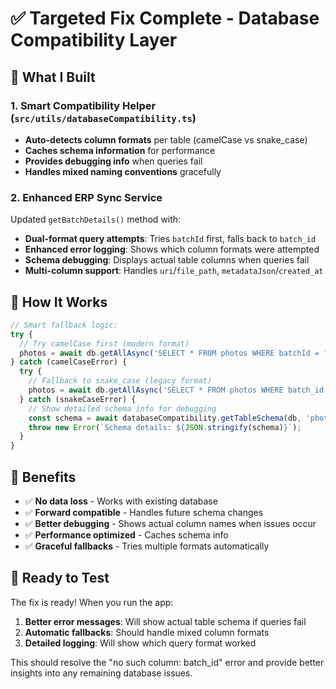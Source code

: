 # ✅ Targeted Fix Complete - Database Compatibility Layer

## 🎯 **What I Built**

### **1. Smart Compatibility Helper** (`src/utils/databaseCompatibility.ts`)
- **Auto-detects column formats** per table (camelCase vs snake_case)
- **Caches schema information** for performance  
- **Provides debugging info** when queries fail
- **Handles mixed naming conventions** gracefully

### **2. Enhanced ERP Sync Service**
Updated `getBatchDetails()` method with:
- **Dual-format query attempts**: Tries `batchId` first, falls back to `batch_id`
- **Enhanced error logging**: Shows which column formats were attempted
- **Schema debugging**: Displays actual table columns when queries fail
- **Multi-column support**: Handles `uri`/`file_path`, `metadataJson`/`created_at`

## 🔧 **How It Works**

```typescript
// Smart fallback logic:
try {
  // Try camelCase first (modern format)
  photos = await db.getAllAsync('SELECT * FROM photos WHERE batchId = ?', [batchId]);
} catch (camelCaseError) {
  try {
    // Fallback to snake_case (legacy format)  
    photos = await db.getAllAsync('SELECT * FROM photos WHERE batch_id = ?', [batchId]);
  } catch (snakeCaseError) {
    // Show detailed schema info for debugging
    const schema = await databaseCompatibility.getTableSchema(db, 'photos');
    throw new Error(`Schema details: ${JSON.stringify(schema)}`);
  }
}
```

## 🚀 **Benefits**
- ✅ **No data loss** - Works with existing database
- ✅ **Forward compatible** - Handles future schema changes  
- ✅ **Better debugging** - Shows actual column names when issues occur
- ✅ **Performance optimized** - Caches schema info
- ✅ **Graceful fallbacks** - Tries multiple formats automatically

## 📱 **Ready to Test**
The fix is ready! When you run the app:
1. **Better error messages**: Will show actual table schema if queries fail
2. **Automatic fallbacks**: Should handle mixed column formats
3. **Detailed logging**: Will show which query format worked

This should resolve the "no such column: batch_id" error and provide better insights into any remaining database issues.